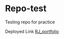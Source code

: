 # Repo-test
Testing repo for practice

Deployed Link
<a href ="https://risman-21.github.io/RJ_portfolio/" target="blank"> RJ_portfolio </a>
